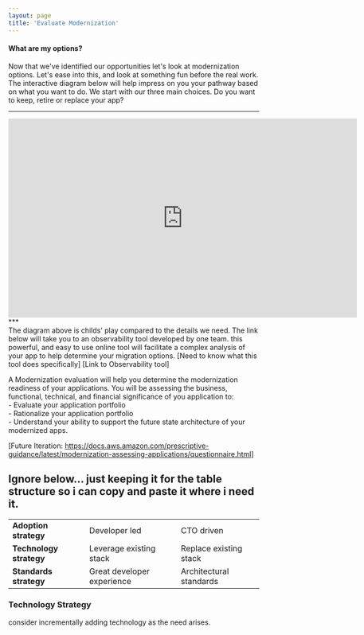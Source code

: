 ```yaml
---
layout: page
title: 'Evaluate Modernization'
---
```


#### What are my options? 

Now that we've identified our opportunities let's look at modernization options. Let's ease into this, and look at something fun before the real work. The interactive diagram below will help impress on you your pathway based on what you want to do. We start with our three main choices. Do you want to keep, retire or replace your app?  
***
<iframe style="border: 0px solid rgba(0, 0, 0, 0.1);" width="700" height="400" src="https://www.figma.com/embed?embed_host=share&url=https%3A%2F%2Fwww.figma.com%2Fproto%2FNFooMx2TbdeR6ifyaoDie3%2FEvaluate-Modernization%3Fnode-id%3D2%253A40%26scaling%3Dscale-down" allowfullscreen></iframe>
***

<br>
The diagram above is childs' play compared to the details we need. The link below will take you to an observability tool developed by one team. this powerful, and easy to use online tool will facilitate a complex analysis of your app to help determine your migration options. [Need to know what this tool does specifically] [Link to Observability tool] 
 
A Modernization evaluation will help you determine the modernization readiness of your applications. You will be assessing the business, functional, technical, and financial significance  of you application to: 
<br> - Evaluate your application portfolio 
<br> - Rationalize your application portfolio 
<br> - Understand your ability to support the future state architecture of your modernized apps.  

[Future Iteration: https://docs.aws.amazon.com/prescriptive-guidance/latest/modernization-assessing-applications/questionnaire.html] 



Ignore below... just keeping it for the table structure so i can copy and paste it where i need it. 
-----
<table>
  <tr>
   <td><b>Adoption strategy</b></td>
   <td>Developer led</td>
   <td>CTO driven</td>
  </tr>
  <tr>
   <td><b>Technology strategy</b></td>
   <td>Leverage existing stack</td>
   <td>Replace existing stack</td>
  </tr>
  <tr>
   <td><b>Standards strategy</b></td>
   <td>Great developer experience</td>
   <td>Architectural standards</td>
  </tr>
</table>

### Technology Strategy

consider incrementally adding technology as the need arises.
